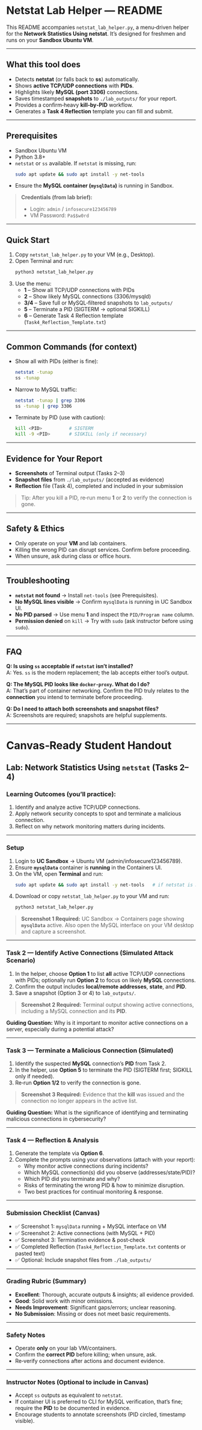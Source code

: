 # Netstat Lab Helper — README

This README accompanies `netstat_lab_helper.py`, a menu‑driven helper for the **Network Statistics Using netstat**. It’s designed for freshmen and runs on your **Sandbox Ubuntu VM**.

---
## What this tool does
- Detects **netstat** (or falls back to **ss**) automatically.
- Shows **active TCP/UDP connections** with **PIDs**.
- Highlights likely **MySQL (port 3306)** connections.
- Saves timestamped **snapshots** to `./lab_outputs/` for your report.
- Provides a confirm‑heavy **kill‑by‑PID** workflow.
- Generates a **Task 4 Reflection** template you can fill and submit.

---
## Prerequisites
- Sandbox Ubuntu VM
- Python 3.8+
- `netstat` or `ss` available. If `netstat` is missing, run:
  ```bash
  sudo apt update && sudo apt install -y net-tools
  ```
- Ensure the **MySQL container (`mysqlData`)** is running in Sandbox.

> **Credentials (from lab brief):**
> - Login: `admin` / `infosecure123456789`
> - VM Password: `Pa$$w0rd`

---
## Quick Start
1. Copy `netstat_lab_helper.py` to your VM (e.g., Desktop).
2. Open Terminal and run:
   ```bash
   python3 netstat_lab_helper.py
   ```
3. Use the menu:
   - **1** – Show all TCP/UDP connections with PIDs
   - **2** – Show likely MySQL connections (3306/mysqld)
   - **3/4** – Save full or MySQL‑filtered snapshots to `lab_outputs/`
   - **5** – Terminate a PID (SIGTERM → optional SIGKILL)
   - **6** – Generate Task 4 Reflection template (`Task4_Reflection_Template.txt`)

---
## Common Commands (for context)
- Show all with PIDs (either is fine):
  ```bash
  netstat -tunap
  ss -tunap
  ```
- Narrow to MySQL traffic:
  ```bash
  netstat -tunap | grep 3306
  ss -tunap | grep 3306
  ```
- Terminate by PID (use with caution):
  ```bash
  kill <PID>          # SIGTERM
  kill -9 <PID>       # SIGKILL (only if necessary)
  ```

---
## Evidence for Your Report
- **Screenshots** of Terminal output (Tasks 2–3)
- **Snapshot files** from `./lab_outputs/` (accepted as evidence)
- **Reflection** file (Task 4), completed and included in your submission

> Tip: After you kill a PID, re‑run menu **1** or **2** to verify the connection is gone.

---
## Safety & Ethics
- Only operate on your **VM** and lab containers.
- Killing the wrong PID can disrupt services. Confirm before proceeding.
- When unsure, ask during class or office hours.

---
## Troubleshooting
- **`netstat` not found** → Install `net-tools` (see Prerequisites).
- **No MySQL lines visible** → Confirm `mysqlData` is running in UC Sandbox UI.
- **No PID parsed** → Use menu **1** and inspect the `PID/Program name` column.
- **Permission denied** on `kill` → Try with `sudo` (ask instructor before using `sudo`).

---
## FAQ
**Q: Is using `ss` acceptable if `netstat` isn’t installed?**  
A: Yes. `ss` is the modern replacement; the lab accepts either tool’s output.

**Q: The MySQL PID looks like `docker-proxy`. What do I do?**  
A: That’s part of container networking. Confirm the PID truly relates to the **connection** you intend to terminate before proceeding.

**Q: Do I need to attach both screenshots and snapshot files?**  
A: Screenshots are required; snapshots are helpful supplements.

---

# Canvas‑Ready Student Handout

## Lab: Network Statistics Using `netstat` (Tasks 2–4)

### Learning Outcomes (you’ll practice):
1. Identify and analyze active TCP/UDP connections.
2. Apply network security concepts to spot and terminate a malicious connection.
3. Reflect on why network monitoring matters during incidents.

---
### Setup
1. Login to **UC Sandbox** → Ubuntu VM (admin/infosecure123456789).
2. Ensure **`mysqlData`** container is **running** in the Containers UI.
3. On the VM, open **Terminal** and run:
   ```bash
   sudo apt update && sudo apt install -y net-tools   # if netstat is missing
   ```
4. Download or copy `netstat_lab_helper.py` to your VM and run:
   ```bash
   python3 netstat_lab_helper.py
   ```

> **Screenshot 1 Required:** UC Sandbox → Containers page showing **`mysqlData`** active. Also open the MySQL interface on your VM desktop and capture a screenshot.

---
### Task 2 — Identify Active Connections (Simulated Attack Scenario)
1. In the helper, choose **Option 1** to list **all** active TCP/UDP connections with PIDs; optionally run **Option 2** to focus on likely **MySQL** connections.
2. Confirm the output includes **local/remote addresses**, **state**, and **PID**.
3. Save a snapshot (Option 3 or 4) to `lab_outputs/`.

> **Screenshot 2 Required:** Terminal output showing active connections, including a MySQL connection and its **PID**.

**Guiding Question:** Why is it important to monitor active connections on a server, especially during a potential attack?

---
### Task 3 — Terminate a Malicious Connection (Simulated)
1. Identify the suspected **MySQL** connection’s **PID** from Task 2.
2. In the helper, use **Option 5** to terminate the PID (SIGTERM first; SIGKILL only if needed).
3. Re‑run **Option 1/2** to verify the connection is gone.

> **Screenshot 3 Required:** Evidence that the **kill** was issued and the connection no longer appears in the active list.

**Guiding Question:** What is the significance of identifying and terminating malicious connections in cybersecurity?

---
### Task 4 — Reflection & Analysis
1. Generate the template via **Option 6**.
2. Complete the prompts using your observations (attach with your report):
   - Why monitor active connections during incidents?
   - Which MySQL connection(s) did you observe (addresses/state/PID)?
   - Which PID did you terminate and why?
   - Risks of terminating the wrong PID & how to minimize disruption.
   - Two best practices for continual monitoring & response.

---
### Submission Checklist (Canvas)
- ✅ Screenshot 1: `mysqlData` running + MySQL interface on VM
- ✅ Screenshot 2: Active connections (with MySQL + PID)
- ✅ Screenshot 3: Termination evidence & post‑check
- ✅ Completed Reflection (`Task4_Reflection_Template.txt` contents or pasted text)
- ✅ Optional: Include snapshot files from `./lab_outputs/`

---
### Grading Rubric (Summary)
- **Excellent**: Thorough, accurate outputs & insights; all evidence provided.
- **Good**: Solid work with minor omissions.
- **Needs Improvement**: Significant gaps/errors; unclear reasoning.
- **No Submission**: Missing or does not meet basic requirements.

---
### Safety Notes
- Operate **only** on your lab VM/containers.
- Confirm the **correct PID** before killing; when unsure, ask.
- Re‑verify connections after actions and document evidence.

---
### Instructor Notes (Optional to include in Canvas)
- Accept `ss` outputs as equivalent to `netstat`.
- If container UI is preferred to CLI for MySQL verification, that’s fine; require the **PID** to be documented in evidence.
- Encourage students to annotate screenshots (PID circled, timestamp visible).

